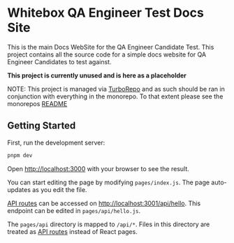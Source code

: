 # Whitebox QA Engineer Test Docs Site

This is the main Docs WebSite for the QA Engineer Candidate Test. This project contains all the source code for a simple docs website for QA Engineer Candidates to test against. 

**This project is currently unused and is here as a placeholder**

NOTE: This project is managed via [TurboRepo](https://turbo.build) and as such should be ran in conjunction with everything in the monorepo. To that extent please see the monorepos [README](../../README.md)

## Getting Started

First, run the development server:

```bash
pnpm dev
```

Open [http://localhost:3000](http://localhost:3001) with your browser to see the result.

You can start editing the page by modifying `pages/index.js`. The page auto-updates as you edit the file.

[API routes](https://nextjs.org/docs/api-routes/introduction) can be accessed on [http://localhost:3001/api/hello](http://localhost:3000/api/hello). This endpoint can be edited in `pages/api/hello.js`.

The `pages/api` directory is mapped to `/api/*`. Files in this directory are treated as [API routes](https://nextjs.org/docs/api-routes/introduction) instead of React pages.